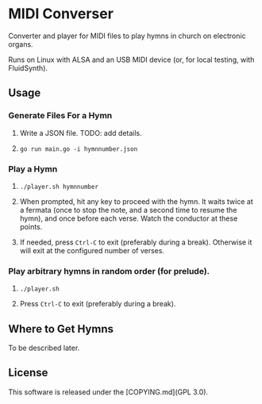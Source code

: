 # MIDI Converser

Converter and player for MIDI files to play hymns in church on electronic
organs.

Runs on Linux with ALSA and an USB MIDI device (or, for local testing, with
FluidSynth).

## Usage

### Generate Files For a Hymn

1. Write a JSON file. TODO: add details.

2. `go run main.go -i hymnnumber.json`

### Play a Hymn

1. `./player.sh hymnnumber`

2. When prompted, hit any key to proceed with the hymn. It waits twice at a
   fermata (once to stop the note, and a second time to resume the hymn), and
   once before each verse. Watch the conductor at these points.

3. If needed, press `Ctrl-C` to exit (preferably during a break). Otherwise it
   will exit at the configured number of verses.

### Play arbitrary hymns in random order (for prelude).

1. `./player.sh`

2. Press `Ctrl-C` to exit (preferably during a break).

## Where to Get Hymns

To be described later.

## License

This software is released under the [COPYING.md](GPL 3.0).
